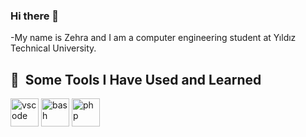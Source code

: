 ### Hi there 🫶

-My name is Zehra and I am a computer engineering student at Yıldız Technical University.

<h2> 🚀 &nbsp;Some Tools I Have Used and Learned</h2>
<p align="left">
<img src="[https://cdn.jsdelivr.net/gh/devicons/devicon/icons/vscode/vscode-original.svg](https://www.svgrepo.com/show/353925/javascript.svg)" alt="vscode" width="45" height="45"/>
<img src="https://cdn.jsdelivr.net/gh/devicons/devicon/icons/bash/bash-original.svg" alt="bash" width="45" height="45"/>
<img src="https://cdn.jsdelivr.net/gh/devicons/devicon/icons/php/php-original.svg" alt="php" width="45" height="45"/>
</p>
